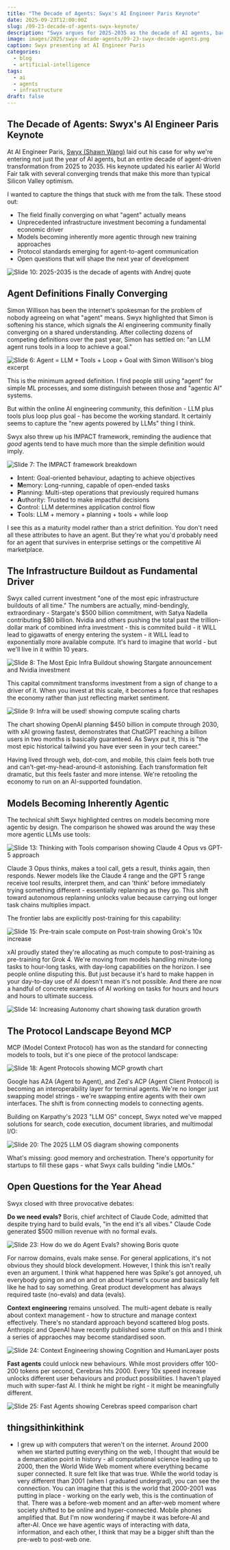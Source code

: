 ```yaml
---
title: "The Decade of Agents: Swyx's AI Engineer Paris Keynote"
date: 2025-09-23T12:00:00Z
slug: /09-23-decade-of-agents-swyx-keynote/
description: "Swyx argues for 2025-2035 as the decade of AI agents, backed by unprecedented infrastructure investment and converging technical definitions."
image: images/2025/swyx-decade-agents/09-23-swyx-decade-agents.png
caption: Swyx presenting at AI Engineer Paris
categories:
  - blog
  - artificial-intelligence
tags:
  - ai
  - agents
  - infrastructure
draft: false
---
```


## The Decade of Agents: Swyx's AI Engineer Paris Keynote

At AI Engineer Paris, [Swyx (Shawn Wang)](https://swyx.io/aie-paris) laid out his case for why we're entering not just the year of AI agents, but an entire decade of agent-driven transformation from 2025 to 2035. His keynote updated his earlier AI World Fair talk with several converging trends that make this more than typical Silicon Valley optimism. 

I wanted to capture the things that stuck with me from the talk. These stood out:

- The field finally converging on what "agent" actually means
- Unprecedented infrastructure investment becoming a fundamental economic driver
- Models becoming inherently more agentic through new training approaches
- Protocol standards emerging for agent-to-agent communication
- Open questions that will shape the next year of development

![Slide 10: 2025-2035 is the decade of agents with Andrej quote](/images/2025/swyx-decade-agents/slide-10-decade-of-agents-andrej-quote.png)

## Agent Definitions Finally Converging

Simon Willison has been the internet's spokesman for the problem of nobody agreeing on what "agent" means. Swyx highlighted that Simon is softening his stance, which signals the AI engineering community finally converging on a shared understanding. After collecting dozens of competing definitions over the past year, Simon has settled on: "an LLM agent runs tools in a loop to achieve a goal."

![Slide 6: Agent = LLM + Tools + Loop + Goal with Simon Willison's blog excerpt](/images/2025/swyx-decade-agents/slide-6-agent-definition-simon-willison.png)

This is the minimum agreed definition. I find people still using "agent" for simple ML processes, and some distinguish between those and "agentic AI" systems. 

But within the online AI engineering community, this definition - LLM plus tools plus loop plus goal - has become the working standard.  It certainly seems to capture the "new agents powered by LLMs" thing I think.

Swyx also threw up his IMPACT framework, reminding the audience that *good* agents tend to have much more than the simple definition would imply. 

![Slide 7: The IMPACT framework breakdown](/images/2025/swyx-decade-agents/slide-7-impact-framework-breakdown.png)

- **I**ntent: Goal-oriented behaviour, adapting to achieve objectives
- **M**emory: Long-running, capable of open-ended tasks
- **P**lanning: Multi-step operations that previously required humans
- **A**uthority: Trusted to make impactful decisions
- **C**ontrol: LLM determines application control flow
- **T**ools: LLM + memory + planning + tools + while loop

I see this as a maturity model rather than a strict definition. You don't need all these attributes to have an agent. But they're what you'd probably need for an agent that survives in enterprise settings or the competitive AI marketplace.

## The Infrastructure Buildout as Fundamental Driver

Swyx called current investment "one of the most epic infrastructure buildouts of all time." The numbers are actually, mind-bendingly, extraordinary - Stargate's $500 billion commitment, with Satya Nadella contributing $80 billion. Nvidia and others pushing the total past the trillion-dollar mark of combined infra investment - this is commited build - it WILL lead to gigawatts of energy entering the system - it WILL lead to exponentially more available compute.  It's hard to imagine that world - but we'll live in it within 10 years.

![Slide 8: The Most Epic Infra Buildout showing Stargate announcement and Nvidia investment](/images/2025/swyx-decade-agents/slide-8-epic-infra-buildout-stargate-nvidia.png)

This capital commitment transforms investment from a sign of change to a driver of it. When you invest at this scale, it becomes a force that reshapes the economy rather than just reflecting market sentiment.

![Slide 9: Infra will be used! showing compute scaling charts](/images/2025/swyx-decade-agents/slide-9-infra-will-be-used-compute-scaling.png)

The chart showing OpenAI planning $450 billion in compute through 2030, with xAI growing fastest, demonstrates that ChatGPT reaching a billion users in two months is basically guaranteed. As Swyx put it, this is "the most epic historical tailwind you have ever seen in your tech career."

Having lived through web, dot-com, and mobile, this claim feels both true and can't-get-my-head-around-it astonishing. Each transformation felt dramatic, but this feels faster and more intense. We're retooling the economy to run on an AI-supported foundation.



## Models Becoming Inherently Agentic

The technical shift Swyx highlighted centres on models becoming more agentic by design. The comparison he showed was around the way these more agentic LLMs use tools:

![Slide 13: Thinking with Tools comparison showing Claude 4 Opus vs GPT-5 approach](/images/2025/swyx-decade-agents/thinking-with-tools-claude-gpt5-comparison.jpg)

Claude 3 Opus thinks, makes a tool call, gets a result, thinks again, then responds. Newer models like the Claude 4 range and the GPT 5 range receive tool results, interpret them, and can 'think' before immediately trying something different - essentially replanning as they go. This shift toward autonomous replanning unlocks value because carrying out longer task chains multiplies impact.

The frontier labs are explicitly post-training for this capability:

![Slide 15: Pre-train scale compute on Post-train showing Grok's 10x increase](/images/2025/swyx-decade-agents/slide-15-pretrain-posttrain-grok-10x-increase.png)

xAI proudly stated they're allocating as much compute to post-training as pre-training for Grok 4. We're moving from models handling minute-long tasks to hour-long tasks, with day-long capabilities on the horizon. I see people online disputing this. But just because it's hard to make happen in your day-to-day use of AI doesn't mean it's not possible. And there are now a handful of concrete examples of AI working on tasks for hours and hours and hours to ultimate success.

![Slide 14: Increasing Autonomy chart showing task duration growth](/images/2025/swyx-decade-agents/slide-14-increasing-autonomy-task-duration.png)

## The Protocol Landscape Beyond MCP

MCP (Model Context Protocol) has won as the standard for connecting models to tools, but it's one piece of the protocol landscape:

![Slide 18: Agent Protocols showing MCP growth chart](/images/2025/swyx-decade-agents/slide-18-agent-protocols-mcp-growth.png)

Google has A2A (Agent to Agent), and Zed's ACP (Agent Client Protocol) is becoming an interoperability layer for terminal agents. We're no longer just swapping model strings - we're swapping entire agents with their own interfaces. The shift is from connecting models to connecting agents.

Building on Karpathy's 2023 "LLM OS" concept, Swyx noted we've mapped solutions for search, code execution, document libraries, and multimodal I/O:

![Slide 20: The 2025 LLM OS diagram showing components](/images/2025/swyx-decade-agents/slide-20-2025-llm-os-diagram.png)

What's missing: good memory and orchestration. There's opportunity for startups to fill these gaps - what Swyx calls building "indie LMOs."

## Open Questions for the Year Ahead

Swyx closed with three provocative debates:

**Do we need evals?** Boris, chief architect of Claude Code, admitted that despite trying hard to build evals, "in the end it's all vibes." Claude Code generated $500 million revenue with no formal evals.

![Slide 23: How do we do Agent Evals? showing Boris quote](/images/2025/swyx-decade-agents/slide-23-agent-evals-boris-quote.png)

For narrow domains, evals make sense. For general applications, it's not obvious they should block development. However, I think this isn't really even an argument. I think what happened here was Spike's got annoyed, uh everybody going on and on and on about Hamel's course and basically felt like he had to say something.  Great product development has always required taste (no-evals) and data (evals).

**Context engineering** remains unsolved. The multi-agent debate is really about context management - how to structure and manage context effectively. There's no standard approach beyond scattered blog posts. Anthropic and OpenAI have recently published some stuff on this and I think a series of appraoches may become standardised soon.

![Slide 24: Context Engineering showing Cognition and HumanLayer posts](/images/2025/swyx-decade-agents/slide-24-context-engineering-cognition-humanlayer.png)

**Fast agents** could unlock new behaviours. While most providers offer 100-200 tokens per second, Cerebras hits 2000. Every 10x speed increase unlocks different user behaviours and product possibilities. I haven't played much with super-fast AI.  I think he might be right - it might be meaningfully different.

![Slide 25: Fast Agents showing Cerebras speed comparison chart](/images/2025/swyx-decade-agents/slide-25-fast-agents-cerebras-speed-comparison.png)

## thingsithinkithink

- I grew up with computers that weren't on the internet. Around 2000 when we started putting everything on the web, I thought that would be a demarcation point in history - all computational science leading up to 2000, then the World Wide Web moment where everything became super connected. It sure felt like that was true. While the world today is very different than 2001 (when I graduated undergrad), you can see the connection. You can imagine that this is the world that 2000-2001 was putting in place - working on the early web, this is the continuation of that. There was a before-web moment and an after-web moment where society shifted to be online and hyper-connected. Mobile phones amplified that. But I'm now wondering if maybe it was before-AI and after-AI. Once we have agentic ways of interacting with data, information, and each other, I think that may be a bigger shift than the pre-web to post-web one.